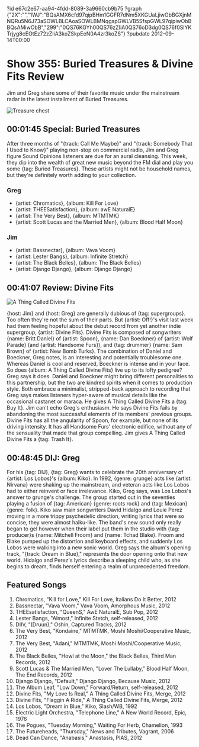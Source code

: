 ?id e67c2e67-aa94-4fdd-8089-3a9660cb9b75
?graph {"2X":"","1WJ":"BQsAMX6cfd97qipBHm1GGFR7dNm5XKGUaLjiwObBGXjnMNQRu5N6J73aSOWLBLCAoaSOWLBMNqgspGWLVB5SfspGWL97qipiwObBBQsAMiwObB","299":"0QS76KGYh00QS76zZIiA0QS76oD3dg0QS76f0SlYKTrjyg8cEOtEz72zZIiA3koZSkpEeN0A4zr3koZS"}
?pubdate 2012-09-14T00:00

# Show 355: Buried Treasures & Divine Fits Review
Jim and Greg share some of their favorite music under the mainstream radar in the latest installment of Buried Treasures.

![Treasure chest](https://static.soundopinions.org/images/buriedtreasures/goldcoins.jpg)

## 00:01:45 Special: Buried Treasures
After three months of "{track: Call Me Maybe}" and "{track: Somebody That I Used to Know}" playing non-stop on commercial radio, Jim and Greg figure Sound Opinions listeners are due for an aural cleansing. This week, they dip into the wealth of great new music beyond the FM dial and play you some {tag: Buried Treasures}. These artists might not be household names, but they're definitely worth adding to your collection.

### Greg
- {artist: Chromatics}, {album: Kill For Love}
- {artist: THEESatisfaction}, {album: awE NaturalE}
- {artist: The Very Best}, {album: MTMTMK}
- {artist: Scott Lucas and the Married Men}, {album: Blood Half Moon}

### Jim
- {artist: Bassnectar}, {album: Vava Voom}
- {artist: Lester Bangs}, {album: Infinite Stretch}
- {artist: The Black Belles}, {album: The Black Belles}
- {artist: Django Django}, {album: Django Django}

## 00:41:07 Review: Divine Fits
![A Thing Called Divine Fits](https://static.soundopinions.org/assets/355/1WJ0.jpg)

{host: Jim} and {host: Greg} are generally dubious of {tag: supergroups}. Too often they're not the sum of their parts. But {artist: Off!}'s visit last week had them feeling hopeful about the debut record from yet another indie supergroup, {artist: Divine Fits}. Divine Fits is composed of songwriters {name: Britt Daniel} of {artist: Spoon}, {name: Dan Boeckner} of {artist: Wolf Parade} (and {artist: Handsome Furs}), and {tag: drummer} {name: Sam Brown} of {artist: New Bomb Turks}. The combination of Daniel and Boeckner, Greg notes, is an interesting and potentially troublesome one. Whereas Daniel is cool and reserved, Boeckner is intense and in your face. So does {album: A Thing Called Divine Fits} live up to its lofty pedigree? Greg says it does. Daniel and Boeckner might bring different personalities to this partnership, but the two are kindred spirits when it comes to production style. Both embrace a minimalist, stripped-back approach to recording that Greg says makes listeners hyper-aware of musical details like the occasional castanet or maraca. He gives A Thing Called Divine Fits a {tag: Buy It}. Jim can't echo Greg's enthusiasm. He says Divine Fits fails by abandoning the most successful elements of its members' previous groups. Divine Fits has all the angularity of Spoon, for example, but none of its driving intensity. It has all Handsome Furs' electronic edifice, without any of the sensuality that made that group compelling. Jim gives A Thing Called Divine Fits a {tag: Trash It}.

## 00:48:45 DIJ: Greg
For his {tag: DIJ}, {tag: Greg} wants to celebrate the 20th anniversary of {artist: Los Lobos}'s {album: Kiko}. In 1992, {genre: grunge} acts like {artist: Nirvana} were shaking up the mainstream, and veteran acts like Los Lobos had to either reinvent or face irrelevance. Kiko, Greg says, was Los Lobos's answer to grunge's challenge. The group started out in the seventies playing a fusion of {tag: American} {genre: roots rock} and {tag: Mexican} {genre: folk}. Kiko saw main songwriters David Hidalgo and Louie Perez moving in a more trippy psychedelic direction, writing lyrics that were so concise, they were almost haiku-like. The band's new sound only really began to gel however when their label put them in the studio with {tag: producer}s {name: Mitchell Froom} and {name: Tchad Blake}. Froom and Blake pumped up the distortion and keyboard effects, and suddenly Los Lobos were walking into a new sonic world. Greg says the album's opening track, "{track: Dream in Blue}," represents the door opening onto that new world. Hidalgo and Perez's lyrics describe a sleeping child who, as she begins to dream, finds herself entering a realm of unprecedented freedom.

## Featured Songs
1. Chromatics, "Kill for Love," Kill For Love, Italians Do It Better, 2012
2. Bassnectar, "Vava Voom," Vava Voom, Amorphous Music, 2012
3. THEEsatisfaction, "QueenS," AwE NaturalE, Sub Pop, 2012
4. Lester Bangs, "Almost," Infinite Stetch, self-released, 2012
5. DIIV, "(Druun)," Oshin, Captured Tracks, 2012
6. The Very Best, "Kondaine," MTMTMK, Moshi Moshi/Cooperative Music, 2012
7. The Very Best, "Adani," MTMTMK, Moshi Moshi/Cooperative Music, 2012
8. The Black Belles, "Howl at the Moon," the Black Belles, Third Man Records, 2012
9. Scott Lucas & The Married Men, "Lover The Lullaby," Blood Half Moon, The End Records, 2012
10. Django Django, "Default," Django Django, Because Music, 2012
11. The Album Leaf, "Low Down," Forward/Return, self-released, 2012
12. Divine Fits, "My Love Is Real," A Thing Called Divine Fits, Merge, 2012
13. Divine Fits, "Flaggin A Ride," A Thing Called Divine Fits, Merge, 2012
14. Los Lobos, "Dream in Blue," Kiko, Slash/WB, 1992
15. Electric Light Orchestra, "Telephone Line," A New World Record, Epic, 1976
16. The Pogues, "Tuesday Morning," Waiting For Herb, Chamelion, 1993
17. The Futureheads, "Thursday," News and Tributes,  Vagrant, 2006
18. Dead Can Dance, "Anabasis," Anastasis, PIAS, 2012

